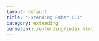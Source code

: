 ```yaml
---
layout: default
title: "Extending Ember CLI"
category: extending
permalink: /extending/index.html
---
```

